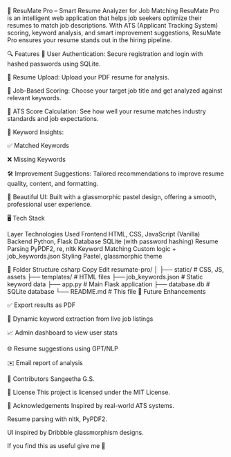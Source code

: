 🌟 ResuMate Pro – Smart Resume Analyzer for Job Matching
ResuMate Pro is an intelligent web application that helps job seekers optimize their resumes to match job descriptions. With ATS (Applicant Tracking System) scoring, keyword analysis, and smart improvement suggestions, ResuMate Pro ensures your resume stands out in the hiring pipeline.

🔍 Features
🔐 User Authentication: Secure registration and login with hashed passwords using SQLite.

📄 Resume Upload: Upload your PDF resume for analysis.

🎯 Job-Based Scoring: Choose your target job title and get analyzed against relevant keywords.

🧠 ATS Score Calculation: See how well your resume matches industry standards and job expectations.

🧩 Keyword Insights:

✅ Matched Keywords

❌ Missing Keywords

🛠️ Improvement Suggestions: Tailored recommendations to improve resume quality, content, and formatting.

🎨 Beautiful UI: Built with a glassmorphic pastel design, offering a smooth, professional user experience.

🖥️ Tech Stack

Layer	Technologies Used
Frontend	HTML, CSS, JavaScript (Vanilla)
Backend	Python, Flask
Database	SQLite (with password hashing)
Resume Parsing	PyPDF2, re, nltk
Keyword Matching	Custom logic + job_keywords.json
Styling	Pastel, glassmorphic theme


📁 Folder Structure
csharp
Copy
Edit
resumate-pro/
│
├── static/                 # CSS, JS, assets
├── templates/              # HTML files
├── job_keywords.json       # Static keyword data
├── app.py                  # Main Flask application
├── database.db             # SQLite database
└── README.md               # This file
📌 Future Enhancements

✅ Export results as PDF

🔄 Dynamic keyword extraction from live job listings

📈 Admin dashboard to view user stats

🌐 Resume suggestions using GPT/NLP

✉️ Email report of analysis

🤝 Contributors
Sangeetha G.S. 

📄 License
This project is licensed under the MIT License.

🙌 Acknowledgements
Inspired by real-world ATS systems.

Resume parsing with nltk, PyPDF2.

UI inspired by Dribbble glassmorphism designs.

If you find this as useful give me 🌟
